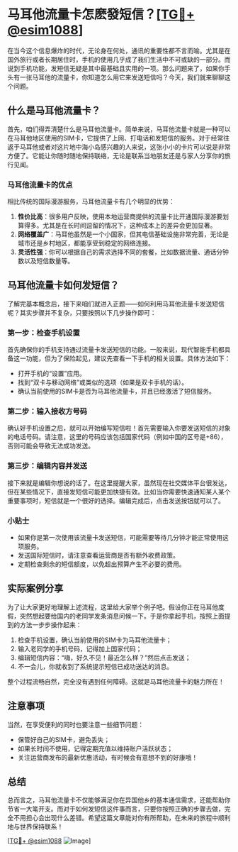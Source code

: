 # 马耳他流量卡怎麽發短信？[[TG💪+ @esim1088](https://t.me/s/esim1088)]

在当今这个信息爆炸的时代，无论身在何处，通讯的重要性都不言而喻。尤其是在国外旅行或者长期居住时，手机的使用几乎成了我们生活中不可或缺的一部分。而说到手机功能，发短信无疑是其中最基础且实用的一项。那么问题来了，如果你手头有一张马耳他的流量卡，你知道怎么用它来发送短信吗？今天，我们就来聊聊这个问题。

## 什么是马耳他流量卡？

首先，咱们得弄清楚什么是马耳他流量卡。简单来说，马耳他流量卡就是一种可以在马耳他地区使用的SIM卡，它提供了上网、打电话和发短信的服务。对于经常往返于马耳他或者对这片地中海小岛感兴趣的人来说，这张小小的卡片可以说是非常方便了。它能让你随时随地保持联络，无论是联系当地朋友还是与家人分享你的旅行见闻。

### 马耳他流量卡的优点

相比传统的国际漫游服务，马耳他流量卡有几个明显的优势：

1. **性价比高**：很多用户反映，使用本地运营商提供的流量卡比开通国际漫游要划算得多。尤其是在长时间逗留的情况下，这种成本上的差异会更加显著。
2. **网络覆盖广**：马耳他虽然是一个小国家，但其电信基础设施非常完善，无论是城市还是乡村地区，都能享受到稳定的网络连接。
3. **灵活性强**：你可以根据自己的需求选择不同的套餐，比如数据流量、通话分钟数以及短信数量等。

## 马耳他流量卡如何发短信？

了解完基本概念后，接下来咱们就进入正题——如何利用马耳他流量卡发送短信呢？其实步骤并不复杂，只要按照以下几步操作即可：

### 第一步：检查手机设置

首先确保你的手机支持通过流量卡发送短信的功能。一般来说，现代智能手机都具备这一功能，但为了保险起见，建议先查看一下手机的相关设置。具体方法如下：

- 打开手机的“设置”应用。
- 找到“双卡与移动网络”或类似的选项（如果是双卡手机的话）。
- 确认当前使用的SIM卡是否为马耳他流量卡，并且已经激活了短信服务。

### 第二步：输入接收方号码

确认好手机设置之后，就可以开始编写短信啦！首先需要输入你要发送短信的对象的电话号码。请注意，这里的号码应该包括国家代码（例如中国的区号是+86），否则可能会导致无法成功发送。

### 第三步：编辑内容并发送

接下来就是编辑你想说的话了。在这里提醒大家，虽然现在社交媒体平台很发达，但在某些情况下，直接发短信可能更加快捷有效。比如当你需要快速通知某人某个重要事项时，短信就是一个很好的选择。编辑完成后，点击发送按钮就可以了。

### 小贴士

- 如果你是第一次使用该流量卡发送短信，可能需要等待几分钟才能正常使用这项服务。
- 发送国际短信时，请注意查看运营商是否有额外收费政策。
- 定期检查剩余的短信额度，以免超出预算产生不必要的费用。

## 实际案例分享

为了让大家更好地理解上述流程，这里给大家举个例子吧。假设你正在马耳他度假，突然想起要给国内的老同学发条消息问候一下。于是你拿起手机，按照上面提到的方法一步步操作起来：

1. 检查手机设置，确认当前使用的SIM卡为马耳他流量卡；
2. 输入老同学的手机号码，记得加上国家代码；
3. 编辑短信内容：“嗨，好久不见！最近怎么样？”然后点击发送；
4. 不一会儿，你就收到了系统提示短信已成功送达的消息。

整个过程流畅自然，完全没有遇到任何障碍。这就是马耳他流量卡的魅力所在！

## 注意事项

当然，在享受便利的同时也要注意一些细节问题：

- 保管好自己的SIM卡，避免丢失；
- 如果长时间不使用，记得定期充值以维持账户活跃状态；
- 关注运营商发布的最新优惠活动，有时候会有意想不到的好康哦！

## 总结

总而言之，马耳他流量卡不仅能够满足你在异国他乡的基本通信需求，还能帮助你节省一大笔开支。而对于如何发短信这件事而言，只要你按照正确的步骤去做，完全不用担心会出现什么差错。希望这篇文章能对你有所帮助，在未来的旅程中顺利地与世界保持联系！

[[TG💪+ @esim1088](https://t.me/s/esim1088) ![Image](https://i.postimg.cc/4NQfJmqS/Snipaste-2025-05-13-00-14-12.png)]